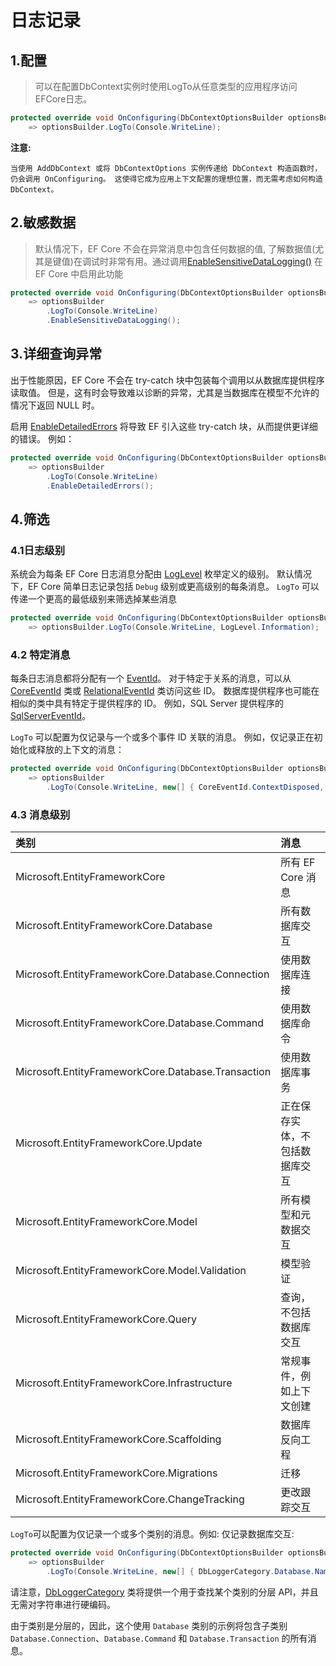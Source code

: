 # 日志记录

## 1.配置

> 可以在配置DbContext实例时使用LogTo从任意类型的应用程序访问EFCore日志。

```C#
protected override void OnConfiguring(DbContextOptionsBuilder optionsBuilder)
    => optionsBuilder.LogTo(Console.WriteLine);
```

**注意:**

`当使用 AddDbContext 或将 DbContextOptions 实例传递给 DbContext 构造函数时，仍会调用 OnConfiguring。 这使得它成为应用上下文配置的理想位置，而无需考虑如何构造 DbContext。`

## 2.敏感数据

> 默认情况下，EF Core 不会在异常消息中包含任何数据的值, 了解数据值(尤其是键值)在调试时非常有用。通过调用[EnableSensitiveDataLogging()](https://learn.microsoft.com/zh-cn/dotnet/api/microsoft.entityframeworkcore.dbcontextoptionsbuilder.enablesensitivedatalogging#microsoft-entityframeworkcore-dbcontextoptionsbuilder-enablesensitivedatalogging) 在 EF Core 中启用此功能

```c#
protected override void OnConfiguring(DbContextOptionsBuilder optionsBuilder)
    => optionsBuilder
        .LogTo(Console.WriteLine)
        .EnableSensitiveDataLogging();
```

## 3.详细查询异常

出于性能原因，EF Core 不会在 try-catch 块中包装每个调用以从数据库提供程序读取值。 但是，这有时会导致难以诊断的异常，尤其是当数据库在模型不允许的情况下返回 NULL 时。

启用 [EnableDetailedErrors](https://learn.microsoft.com/zh-cn/dotnet/api/microsoft.entityframeworkcore.dbcontextoptionsbuilder.enabledetailederrors) 将导致 EF 引入这些 try-catch 块，从而提供更详细的错误。 例如：

```c#
protected override void OnConfiguring(DbContextOptionsBuilder optionsBuilder)
    => optionsBuilder
        .LogTo(Console.WriteLine)
        .EnableDetailedErrors();
```

## 4.筛选

### 4.1日志级别

系统会为每条 EF Core 日志消息分配由 [LogLevel](https://learn.microsoft.com/zh-cn/dotnet/api/microsoft.extensions.logging.loglevel) 枚举定义的级别。 默认情况下，EF Core 简单日志记录包括 `Debug` 级别或更高级别的每条消息。 `LogTo` 可以传递一个更高的最低级别来筛选掉某些消息

```c#
protected override void OnConfiguring(DbContextOptionsBuilder optionsBuilder)
    => optionsBuilder.LogTo(Console.WriteLine, LogLevel.Information);
```

### 4.2 特定消息

每条日志消息都将分配有一个 [EventId](https://learn.microsoft.com/zh-cn/dotnet/api/microsoft.extensions.logging.eventid)。 对于特定于关系的消息，可以从 [CoreEventId](https://learn.microsoft.com/zh-cn/dotnet/api/microsoft.entityframeworkcore.diagnostics.coreeventid) 类或 [RelationalEventId](https://learn.microsoft.com/zh-cn/dotnet/api/microsoft.entityframeworkcore.diagnostics.relationaleventid) 类访问这些 ID。 数据库提供程序也可能在相似的类中具有特定于提供程序的 ID。 例如，SQL Server 提供程序的 [SqlServerEventId](https://learn.microsoft.com/zh-cn/dotnet/api/microsoft.entityframeworkcore.diagnostics.sqlservereventid)。

`LogTo` 可以配置为仅记录与一个或多个事件 ID 关联的消息。 例如，仅记录正在初始化或释放的上下文的消息：

```c#
protected override void OnConfiguring(DbContextOptionsBuilder optionsBuilder)
    => optionsBuilder
        .LogTo(Console.WriteLine, new[] { CoreEventId.ContextDisposed, CoreEventId.ContextInitialized });
```

### 4.3 消息级别

| 类别                                               | 消息                           |
| :------------------------------------------------- | :----------------------------- |
| Microsoft.EntityFrameworkCore                      | 所有 EF Core 消息              |
| Microsoft.EntityFrameworkCore.Database             | 所有数据库交互                 |
| Microsoft.EntityFrameworkCore.Database.Connection  | 使用数据库连接                 |
| Microsoft.EntityFrameworkCore.Database.Command     | 使用数据库命令                 |
| Microsoft.EntityFrameworkCore.Database.Transaction | 使用数据库事务                 |
| Microsoft.EntityFrameworkCore.Update               | 正在保存实体，不包括数据库交互 |
| Microsoft.EntityFrameworkCore.Model                | 所有模型和元数据交互           |
| Microsoft.EntityFrameworkCore.Model.Validation     | 模型验证                       |
| Microsoft.EntityFrameworkCore.Query                | 查询，不包括数据库交互         |
| Microsoft.EntityFrameworkCore.Infrastructure       | 常规事件，例如上下文创建       |
| Microsoft.EntityFrameworkCore.Scaffolding          | 数据库反向工程                 |
| Microsoft.EntityFrameworkCore.Migrations           | 迁移                           |
| Microsoft.EntityFrameworkCore.ChangeTracking       | 更改跟踪交互                   |

`LogTo`可以配置为仅记录一个或多个类别的消息。例如: 仅记录数据库交互:

```c#
protected override void OnConfiguring(DbContextOptionsBuilder optionsBuilder)
    => optionsBuilder
        .LogTo(Console.WriteLine, new[] { DbLoggerCategory.Database.Name });
```

请注意，[DbLoggerCategory](https://learn.microsoft.com/zh-cn/dotnet/api/microsoft.entityframeworkcore.dbloggercategory) 类将提供一个用于查找某个类别的分层 API，并且无需对字符串进行硬编码。

由于类别是分层的，因此，这个使用 `Database` 类别的示例将包含子类别 `Database.Connection`、`Database.Command` 和 `Database.Transaction` 的所有消息。

